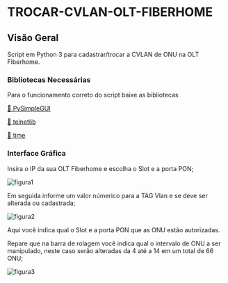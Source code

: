 # TROCAR-CVLAN-OLT-FIBERHOME
## Visão Geral
Script em Python 3 para cadastrar/trocar a CVLAN de ONU na OLT Fiberhome. 


### Bibliotecas Necessárias
Para o funcionamento correto do script baixe as bibliotecas
<p>
  <a href="https://pysimplegui.readthedocs.io/en/latest/">🔗 PySimpleGUI</a>
<p>
  <a href="https://docs.python.org/3/library/telnetlib.html">🔗 telnetlib</a>
</p>
<p>
  <a href="https://docs.python.org/3/library/time.html">🔗 time</a>
  
### Interface Gráfica
<p>
    Insira o IP da sua OLT Fiberhome e escolha o Slot e a porta PON;
</p>
  
 ![figura1](https://user-images.githubusercontent.com/46397610/130873914-4aaf7e85-9a1f-4a91-9966-3e2c2d6c5bd6.png)

<p>
    Em seguida informe um valor númerico para a TAG Vlan e se deve ser alterada ou cadastrada; 
</p>

 ![figura2](https://user-images.githubusercontent.com/46397610/130874461-5a9ed7b3-1fa9-4f51-8a3d-03c27a54ee49.png)

<p>
    Aqui você indica qual o Slot e a porta PON que as ONU estão autorizadas.
</p> 
<p>
    Repare que na barra de rolagem você indica qual o intervalo de ONU a ser manipulado, neste caso serão alteradas da 4 até a 14 em um total de 66 ONU;
</p>

 ![figura3](https://user-images.githubusercontent.com/46397610/130876491-5f33c223-c036-422c-ba3f-44820d5a9678.png)
